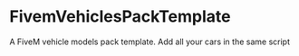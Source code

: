 # FivemVehiclesPackTemplate
A FiveM vehicle models pack template. Add all your cars in the same script
